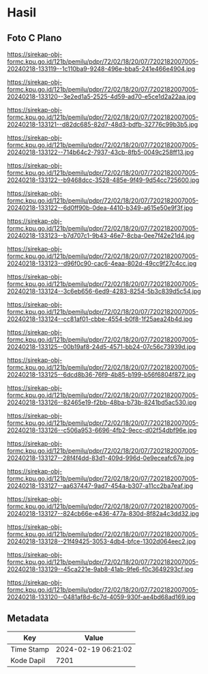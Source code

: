# Hasil

## Foto C Plano

https://sirekap-obj-formc.kpu.go.id/121b/pemilu/pdpr/72/02/18/20/07/7202182007005-20240218-133119--1c110ba9-9248-496e-bba5-241e466e4904.jpg

https://sirekap-obj-formc.kpu.go.id/121b/pemilu/pdpr/72/02/18/20/07/7202182007005-20240218-133120--3e2ed1a5-2525-4d59-ad70-e5ce1d2a22aa.jpg

https://sirekap-obj-formc.kpu.go.id/121b/pemilu/pdpr/72/02/18/20/07/7202182007005-20240218-133121--d82dc685-82d7-48d3-bdfb-32776c99b3b5.jpg

https://sirekap-obj-formc.kpu.go.id/121b/pemilu/pdpr/72/02/18/20/07/7202182007005-20240218-133122--714b64c2-7937-43cb-8fb5-0049c258ff13.jpg

https://sirekap-obj-formc.kpu.go.id/121b/pemilu/pdpr/72/02/18/20/07/7202182007005-20240218-133122--b9468dcc-3528-485e-9f49-9d54cc725600.jpg

https://sirekap-obj-formc.kpu.go.id/121b/pemilu/pdpr/72/02/18/20/07/7202182007005-20240218-133122--6d0ff90b-0dea-4410-b349-a615e50e9f3f.jpg

https://sirekap-obj-formc.kpu.go.id/121b/pemilu/pdpr/72/02/18/20/07/7202182007005-20240218-133123--b7d707c1-9b43-46e7-8cba-0ee7f42e21d4.jpg

https://sirekap-obj-formc.kpu.go.id/121b/pemilu/pdpr/72/02/18/20/07/7202182007005-20240218-133123--d96f0c90-cac6-4eaa-802d-49cc9f27c4cc.jpg

https://sirekap-obj-formc.kpu.go.id/121b/pemilu/pdpr/72/02/18/20/07/7202182007005-20240218-133124--3c6eb656-6ed9-4283-8254-5b3c839d5c54.jpg

https://sirekap-obj-formc.kpu.go.id/121b/pemilu/pdpr/72/02/18/20/07/7202182007005-20240218-133124--cc81af01-cbbe-4554-b0f8-1f25aea24b4d.jpg

https://sirekap-obj-formc.kpu.go.id/121b/pemilu/pdpr/72/02/18/20/07/7202182007005-20240218-133125--00b19af8-24d5-4571-bb24-07c56c73939d.jpg

https://sirekap-obj-formc.kpu.go.id/121b/pemilu/pdpr/72/02/18/20/07/7202182007005-20240218-133125--6dcd8b36-76f9-4b85-b199-b56f6804f872.jpg

https://sirekap-obj-formc.kpu.go.id/121b/pemilu/pdpr/72/02/18/20/07/7202182007005-20240218-133126--82465e19-f2bb-48ba-b73b-8241bd5ac530.jpg

https://sirekap-obj-formc.kpu.go.id/121b/pemilu/pdpr/72/02/18/20/07/7202182007005-20240218-133126--c506a953-6696-4fb2-9ecc-d02f54dbf96e.jpg

https://sirekap-obj-formc.kpu.go.id/121b/pemilu/pdpr/72/02/18/20/07/7202182007005-20240218-133127--28f4f4dd-83d1-409d-996d-0e9eceafc67e.jpg

https://sirekap-obj-formc.kpu.go.id/121b/pemilu/pdpr/72/02/18/20/07/7202182007005-20240218-133127--aa637447-9ad7-454a-b307-a11cc2ba7eaf.jpg

https://sirekap-obj-formc.kpu.go.id/121b/pemilu/pdpr/72/02/18/20/07/7202182007005-20240218-133127--824cb66e-e436-477a-830d-8f82a4c3dd32.jpg

https://sirekap-obj-formc.kpu.go.id/121b/pemilu/pdpr/72/02/18/20/07/7202182007005-20240218-133128--21f49425-3053-4db4-bfce-1302d064eec2.jpg

https://sirekap-obj-formc.kpu.go.id/121b/pemilu/pdpr/72/02/18/20/07/7202182007005-20240218-133129--45ca221e-9ab8-41ab-9fe6-f0c3649293cf.jpg

https://sirekap-obj-formc.kpu.go.id/121b/pemilu/pdpr/72/02/18/20/07/7202182007005-20240218-133120--0481af8d-6c7d-4059-930f-ae4bd68ad169.jpg


## Metadata

| Key        | Value               |
| ---------- | ------------------- |
| Time Stamp | 2024-02-19 06:21:02 |
| Kode Dapil | 7201                |



